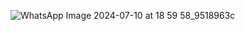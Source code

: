 ![WhatsApp Image 2024-07-10 at 18 59 58_9518963c](https://github.com/Pearlgrowth/SYSTEM-PROGRAMMING/assets/139564822/71dafe6e-5092-4b62-b85d-d45b2c15cdfd)
